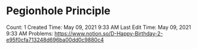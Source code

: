 # Pegionhole Principle

Count: 1
Created Time: May 09, 2021 9:33 AM
Last Edit Time: May 09, 2021 9:33 AM
Problems: https://www.notion.so/D-Happy-Birthday-2-e95f0cfa713248d696ba00dd0c9880c4